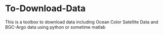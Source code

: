 # To-Download-Data
This is a toolbox to download data including Ocean Color Satellite Data and BGC-Argo data using python or sometime matlab
